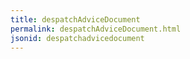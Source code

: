 ```yaml
---
title: despatchAdviceDocument
permalink: despatchAdviceDocument.html
jsonid: despatchadvicedocument
---
```

